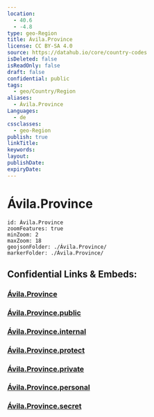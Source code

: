 ```yaml
---
location:
  - 40.6
  - -4.8
type: geo-Region
title: Ávila.Province
license: CC BY-SA 4.0
source: https://datahub.io/core/country-codes
isDeleted: false
isReadOnly: false
draft: false
confidential: public
tags:
  - geo/Country/Region
aliases:
  - Ávila.Province
Languages:
  - de
cssclasses:
  - geo-Region
publish: true
linkTitle:
keywords:
layout:
publishDate:
expiryDate:
---
```


# Ávila.Province

```leaflet
id: Ávila.Province
zoomFeatures: true 
minZoom: 2 
maxZoom: 18
geojsonFolder: ./Ávila.Province/
markerFolder: ./Ávila.Province/
```


## Confidential Links & Embeds: 

### [Ávila.Province](/_Standards/Earth/Continent/Europe/Europe~South/Spain/Provinces~Spain/Castilla_y_León/counties~Castillay_León/Ávila.Province.md) 

### [Ávila.Province.public](/_public/Earth/Continent/Europe/Europe~South/Spain/Provinces~Spain/Castilla_y_León/counties~Castillay_León/Ávila.Province.public.md) 

### [Ávila.Province.internal](/_internal/Earth/Continent/Europe/Europe~South/Spain/Provinces~Spain/Castilla_y_León/counties~Castillay_León/Ávila.Province.internal.md) 

### [Ávila.Province.protect](/_protect/Earth/Continent/Europe/Europe~South/Spain/Provinces~Spain/Castilla_y_León/counties~Castillay_León/Ávila.Province.protect.md) 

### [Ávila.Province.private](/_private/Earth/Continent/Europe/Europe~South/Spain/Provinces~Spain/Castilla_y_León/counties~Castillay_León/Ávila.Province.private.md) 

### [Ávila.Province.personal](/_personal/Earth/Continent/Europe/Europe~South/Spain/Provinces~Spain/Castilla_y_León/counties~Castillay_León/Ávila.Province.personal.md) 

### [Ávila.Province.secret](/_secret/Earth/Continent/Europe/Europe~South/Spain/Provinces~Spain/Castilla_y_León/counties~Castillay_León/Ávila.Province.secret.md)

